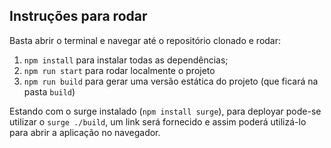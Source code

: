 ## Instruções para rodar
Basta abrir o terminal e navegar até o repositório clonado e 
rodar:

1. `npm install` para instalar todas as dependências;
1. `npm run start` para rodar localmente o projeto
1. `npm run build` para gerar uma versão estática do projeto 
(que ficará na pasta `build`)

Estando com o surge instalado (`npm install surge`), para deployar pode-se utilizar 
o `surge ./build`, um link será fornecido e assim poderá utilizá-lo para abrir a 
aplicação no navegador.
